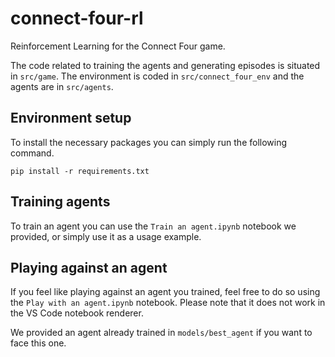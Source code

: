 # connect-four-rl
Reinforcement Learning for the Connect Four game.

The code related to training the agents and generating episodes is situated in `src/game`. The environment is coded in `src/connect_four_env` and the agents are in `src/agents`.

## Environment setup

To install the necessary packages you can simply run the following command. 

```
pip install -r requirements.txt
```

## Training agents

To train an agent you can use the `Train an agent.ipynb` notebook we provided, or simply use it as a usage example.

## Playing against an agent

If you feel like playing against an agent you trained, feel free to do so using the `Play with an agent.ipynb` notebook. Please note that it does not work in the VS Code notebook renderer.

We provided an agent already trained in `models/best_agent` if you want to face this one.